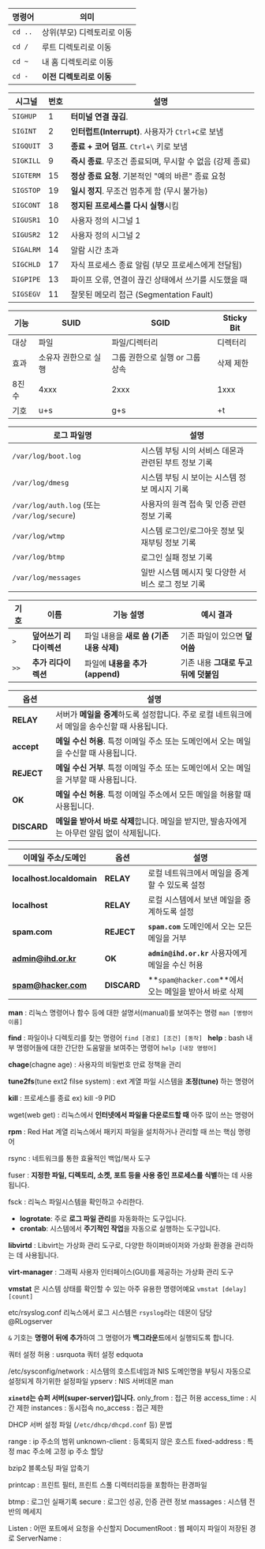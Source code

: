 
|명령어|의미|
|---|---|
|`cd ..`|상위(부모) 디렉토리로 이동|
|`cd /`|루트 디렉토리로 이동|
|`cd ~`|내 홈 디렉토리로 이동|
|`cd -`|**이전 디렉토리로 이동**|

| 시그널       | 번호  | 설명                                     |
| --------- | --- | -------------------------------------- |
| `SIGHUP`  | 1   | **터미널 연결 끊김**.                         |
| `SIGINT`  | 2   | **인터럽트(Interrupt)**. 사용자가 `Ctrl+C`로 보냄 |
| `SIGQUIT` | 3   | **종료 + 코어 덤프**. `Ctrl+\` 키로 보냄         |
| `SIGKILL` | 9   | **즉시 종료**. 무조건 종료되며, 무시할 수 없음 (강제 종료)  |
| `SIGTERM` | 15  | **정상 종료 요청**. 기본적인 "예의 바른" 종료 요청       |
| `SIGSTOP` | 19  | **일시 정지**. 무조건 멈추게 함 (무시 불가능)          |
| `SIGCONT` | 18  | **정지된 프로세스를 다시 실행**시킴                  |
| `SIGUSR1` | 10  | 사용자 정의 시그널 1                           |
| `SIGUSR2` | 12  | 사용자 정의 시그널 2                           |
| `SIGALRM` | 14  | 알람 시간 초과                               |
| `SIGCHLD` | 17  | 자식 프로세스 종료 알림 (부모 프로세스에게 전달됨)          |
| `SIGPIPE` | 13  | 파이프 오류, 연결이 끊긴 상태에서 쓰기를 시도했을 때         |
| `SIGSEGV` | 11  | 잘못된 메모리 접근 (Segmentation Fault)        |

|기능|SUID|SGID|Sticky Bit|
|---|---|---|---|
|대상|파일|파일/디렉터리|디렉터리|
|효과|소유자 권한으로 실행|그룹 권한으로 실행 or 그룹 상속|삭제 제한|
|8진수|4xxx|2xxx|1xxx|
|기호|u+s|g+s|+t|


|**로그 파일명**|**설명**|
|---|---|
|`/var/log/boot.log`|시스템 부팅 시의 서비스 데몬과 관련된 부트 정보 기록|
|`/var/log/dmesg`|시스템 부팅 시 보이는 시스템 정보 메시지 기록|
|`/var/log/auth.log` (또는 `/var/log/secure`)|사용자의 원격 접속 및 인증 관련 정보 기록|
|`/var/log/wtmp`|시스템 로그인/로그아웃 정보 및 재부팅 정보 기록|
|`/var/log/btmp`|로그인 실패 정보 기록|
|`/var/log/messages`|일반 시스템 메시지 및 다양한 서비스 로그 정보 기록|

|기호|이름|기능 설명|예시 결과|
|---|---|---|---|
|`>`|**덮어쓰기 리다이렉션**|파일 내용을 **새로 씀 (기존 내용 삭제)**|기존 파일이 있으면 **덮어씀**|
|`>>`|**추가 리다이렉션**|파일에 **내용을 추가 (append)**|기존 내용 **그대로 두고 뒤에 덧붙임**|

|**옵션**|**설명**|
|---|---|
|**RELAY**|서버가 **메일을 중계**하도록 설정합니다. 주로 로컬 네트워크에서 메일을 송수신할 때 사용됩니다.|
|**accept**|**메일 수신 허용**. 특정 이메일 주소 또는 도메인에서 오는 메일을 수신할 때 사용됩니다.|
|**REJECT**|**메일 수신 거부**. 특정 이메일 주소 또는 도메인에서 오는 메일을 거부할 때 사용됩니다.|
|**OK**|**메일 수신 허용**. 특정 이메일 주소에서 모든 메일을 허용할 때 사용됩니다.|
|**DISCARD**|**메일을 받아서 바로 삭제**합니다. 메일을 받지만, 발송자에게는 아무런 알림 없이 삭제됩니다.|

|**이메일 주소/도메인**|**옵션**|**설명**|
|---|---|---|
|**localhost.localdomain**|**RELAY**|로컬 네트워크에서 메일을 중계할 수 있도록 설정|
|**localhost**|**RELAY**|로컬 시스템에서 보낸 메일을 중계하도록 설정|
|**spam.com**|**REJECT**|**`spam.com`** 도메인에서 오는 모든 메일을 거부|
|**admin@ihd.or.kr**|**OK**|**`admin@ihd.or.kr`** 사용자에게 메일을 수신 허용|
|**spam@hacker.com**|**DISCARD**|**`spam@hacker.com`**에서 오는 메일을 받아서 바로 삭제|


**man** : 리눅스 명령어나 함수 등에 대한 설명서(manual)를 보여주는 명령
`man [명령어 이름]`

**find** :  파일이나 디렉토리를 찾는 명령어
`find [경로] [조건] [동작]
`
**help** :  bash 내부 명령어들에 대한 간단한 도움말을 보여주는 명령어
`help [내장 명령어]`

**chage**(chagne age) : 사용자의 비밀번호 만료 정책을 관리

**tune2fs**(tune ext2 filse system) : ext 계열 파일 시스템을 **조정(tune)** 하는 명령어

**kill** : 프로세스를 종료 ex) kill -9 PID

wget(web get) : 리눅스에서 **인터넷에서 파일을 다운로드할 때** 아주 많이 쓰는 명령어

**rpm** : Red Hat 계열 리눅스에서 패키지 파일을 설치하거나 관리할 때 쓰는 핵심 명령어

rsync : 네트워크를 통한 효율적인 백업/복사 도구

fuser : **지정한 파일, 디렉토리, 소켓, 포트 등을 사용 중인 프로세스를 식별**하는 데 사용됩니다.

fsck : 리눅스 파일시스템을 확인하고 수리한다.

- **logrotate**: 주로 **로그 파일 관리**를 자동화하는 도구입니다.
- **crontab**: 시스템에서 **주기적인 작업**을 자동으로 실행하는 도구입니다.

**libvirtd** : Libvirt는 가상화 관리 도구로, 다양한 하이퍼바이저와 가상화 환경을 관리하는 데 사용됩니다.

**virt-manager** : 그래픽 사용자 인터페이스(GUI)를 제공하는 가상화 관리 도구

**vmstat** 은 시스템 상태를 확인할 수 있는 아주 유용한 명령어예요
`vmstat [delay] [count]`

etc/rsyslog.conf
리눅스에서 로그 시스템은 `rsyslog`라는 데몬이 담당
@RLogserver

`&` 기호는 **명령어 뒤에 추가**하여 그 명령어가 **백그라운드**에서 실행되도록 합니다.

쿼터 설정 허용  : usrquota
쿼터 설정 edquota

/etc/sysconfig/network : 시스템의 호스트네임과 NIS 도메인명을 부팅시 자동으로 설정되게 하기위한 설정파일
ypserv  : NIS 서버데몬
man

**`xinetd`는 슈퍼 서버(super-server)입니다.**
only_from :  접근 허용
access_time : 시간 제한
instances : 동시접속
no_access : 접근 제한

DHCP 서버 설정 파일 (`/etc/dhcp/dhcpd.conf` 등) 문법

range : ip 주소의 범위
unknown-client : 등록되지 않은 호스트
fixed-address : 특정 mac 주소에 고정 ip 주소 할당

bzip2  블록소팅 파일 압축기

printcap : 프린트 필터, 프린트 스풀 디렉터리등을 포함하는 환경파일

btmp : 로그인 실패기록
secure : 로그인 성공, 인증 관련 정보
massages : 시스템 전반의 메세지

Listen : 어떤 포트에서 요청을 수신할지
DocumentRoot : 웹 페이지 파일이 저장된 경로
ServerName : 
